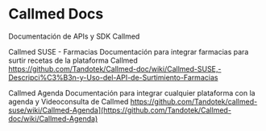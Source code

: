 # Callmed Docs
Documentación de APIs y SDK Callmed

Callmed SUSE - Farmacias
Documentación para integrar farmacias para surtir recetas de la plataforma Callmed
https://github.com/Tandotek/Callmed-doc/wiki/Callmed-SUSE,-Descripci%C3%B3n-y-Uso-del-API-de-Surtimiento-Farmacias


Callmed Agenda 
Documentación para integrar cualquier plataforma con la agenda y Videoconsulta de Callmed
https://github.com/Tandotek/callmed-suse/wiki/Callmed-Agenda](https://github.com/Tandotek/Callmed-doc/wiki/Callmed-Agenda)




